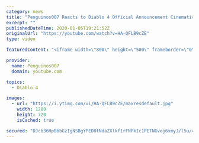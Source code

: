```yaml
---
category: news
title: "Penguinos007 Reacts to Diablo 4 Official Announcement Cinematic Trailer (Blizzcon 2019)"
excerpt: ""
publishedDateTime: 2020-01-05T19:21:52Z
originalUrl: "https://youtube.com/watch?v=HA-QFLB9cZE"
type: video

featuredContent: "<iframe width=\"800\" height=\"500\" frameborder=\"0\" src=\"https://www.youtube.com/embed/HA-QFLB9cZE\" allow=\"accelerometer; autoplay; encrypted-media; gyroscope; picture-in-picture\" allowfullscreen></iframe>"

provider:
  name: Penguinos007
  domain: youtube.com

topics:
  - Diablo 4

images:
  - url: "https://i.ytimg.com/vi/HA-QFLB9cZE/maxresdefault.jpg"
    width: 1280
    height: 720
    isCached: true

secured: "DJcb36HpBbbGzIgNSBgYPED0tNdaZXlkf1rFNPkIc1PETNGvoj6xmyJ/l5u/4elANGAXtnfHfMXEZqmADfClb7BHi3feow49JB764AldsKDaJ1N6pNYxEdsxOd+tjnGVin55PGpCCAIn3wFk3Q2UrkE6BioesksxT6Ukicy75pwuhfoX1KkBXyW9K3ZBBI0ZolFjeePq6VuW5xU4L0lNZsIu2DY5V5EY9q2I+Nx35svIHXtxxQ+a+KZCfCQ1WRufLd61EPhItAad0/XF/3ZI2NCQnzP6Vo0sJnucwoBuGPahYNdM0o4MKLlKIJc0VDV0R9orI6KSkE1yaFd5+a2iBwp5buws9ZexvAE89FmYzLV0q3sSUfb7pltqyiPM86nUVZUK4yzeJUAaNM/DroU1l+ijZCvi5meXl0r8ZxvbDww=;0YPmOxJM2Ex5r5BmDxXQog=="
---
```


